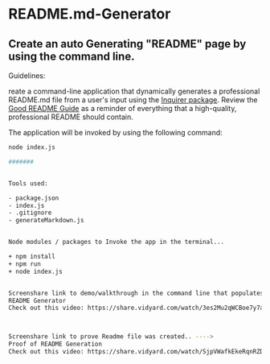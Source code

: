 # README.md-Generator


## Create an auto Generating "README" page by using the command line. 


Guidelines: 

reate a command-line application that dynamically generates a professional README.md file from a user's input using the [Inquirer package](https://www.npmjs.com/package/inquirer). Review the [Good README Guide](../../01-HTML-Git-CSS/04-Important/Good-README-Guide/README.md) as a reminder of everything that a high-quality, professional README should contain. 

The application will be invoked by using the following command:

```bash
node index.js

#######


Tools used: 

- package.json
- index.js
- .gitignore
- generateMarkdown.js


Node modules / packages to Invoke the app in the terminal...

+ npm install
+ npm run
+ node index.js


Screenshare link to demo/walkthrough in the command line that populates w/ questions to create the readme file. ----> 
README Generator
Check out this video: https://share.vidyard.com/watch/3es2Mu2qWCBoe7y7acmWMH?



Screenshare link to prove Readme file was created.. ---->
Proof of README Generation
Check out this video: https://share.vidyard.com/watch/SjpVWafkEkeRqnRZDcHC8Y?


